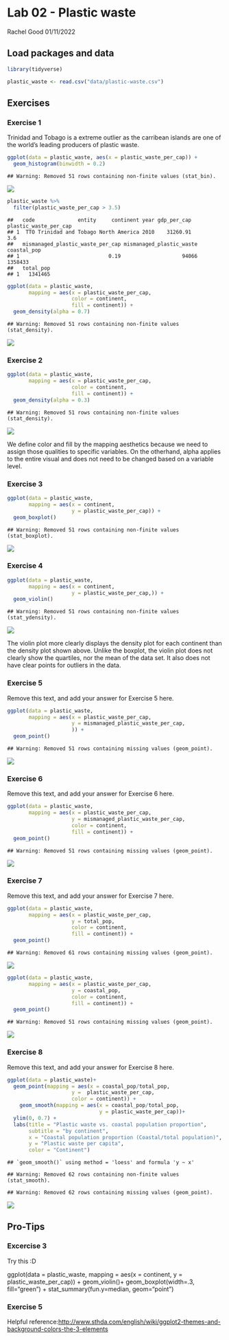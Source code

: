 Lab 02 - Plastic waste
================
Rachel Good
01/11/2022

## Load packages and data

``` r
library(tidyverse) 
```

``` r
plastic_waste <- read.csv("data/plastic-waste.csv")
```

## Exercises

### Exercise 1

Trinidad and Tobago is a extreme outlier as the carribean islands are
one of the world’s leading producers of plastic waste.

``` r
ggplot(data = plastic_waste, aes(x = plastic_waste_per_cap)) +
  geom_histogram(binwidth = 0.2)
```

    ## Warning: Removed 51 rows containing non-finite values (stat_bin).

![](lab-02_files/figure-gfm/plastic-waste-continent-1.png)<!-- -->

``` r
plastic_waste %>%
  filter(plastic_waste_per_cap > 3.5)
```

    ##   code              entity     continent year gdp_per_cap plastic_waste_per_cap
    ## 1  TTO Trinidad and Tobago North America 2010    31260.91                   3.6
    ##   mismanaged_plastic_waste_per_cap mismanaged_plastic_waste coastal_pop
    ## 1                             0.19                    94066     1358433
    ##   total_pop
    ## 1   1341465

``` r
ggplot(data = plastic_waste, 
       mapping = aes(x = plastic_waste_per_cap, 
                     color = continent,
                     fill = continent)) +
  geom_density(alpha = 0.7)
```

    ## Warning: Removed 51 rows containing non-finite values (stat_density).

![](lab-02_files/figure-gfm/density%20plot-1.png)<!-- -->

### Exercise 2

``` r
ggplot(data = plastic_waste, 
       mapping = aes(x = plastic_waste_per_cap, 
                     color = continent,
                     fill = continent)) +
  geom_density(alpha = 0.3)
```

    ## Warning: Removed 51 rows containing non-finite values (stat_density).

![](lab-02_files/figure-gfm/plastic-waste-density-1.png)<!-- -->

We define color and fill by the mapping aesthetics because we need to
assign those qualities to specific variables. On the otherhand, alpha
applies to the entire visual and does not need to be changed based on a
variable level.

### Exercise 3

``` r
ggplot(data = plastic_waste, 
       mapping = aes(x = continent, 
                     y = plastic_waste_per_cap)) +
  geom_boxplot()
```

    ## Warning: Removed 51 rows containing non-finite values (stat_boxplot).

![](lab-02_files/figure-gfm/boxplot-1.png)<!-- -->

### Exercise 4

``` r
ggplot(data = plastic_waste, 
       mapping = aes(x = continent,
                     y = plastic_waste_per_cap,)) +
  geom_violin()
```

    ## Warning: Removed 51 rows containing non-finite values (stat_ydensity).

![](lab-02_files/figure-gfm/violin%20plot-1.png)<!-- -->

The violin plot more clearly displays the density plot for each
continent than the density plot shown above. Unlike the boxplot, the
violin plot does not clearly show the quartiles, nor the mean of the
data set. It also does not have clear points for outliers in the data.

### Exercise 5

Remove this text, and add your answer for Exercise 5 here.

``` r
ggplot(data = plastic_waste, 
       mapping = aes(x = plastic_waste_per_cap,
                     y = mismanaged_plastic_waste_per_cap,
                     )) +
  geom_point()
```

    ## Warning: Removed 51 rows containing missing values (geom_point).

![](lab-02_files/figure-gfm/plastic-waste-mismanaged-1.png)<!-- -->

### Exercise 6

Remove this text, and add your answer for Exercise 6 here.

``` r
ggplot(data = plastic_waste, 
       mapping = aes(x = plastic_waste_per_cap,
                     y = mismanaged_plastic_waste_per_cap,
                     color = continent,
                     fill = continent)) +
  geom_point()
```

    ## Warning: Removed 51 rows containing missing values (geom_point).

![](lab-02_files/figure-gfm/plastic-waste-mismanaged-continent-1.png)<!-- -->

### Exercise 7

Remove this text, and add your answer for Exercise 7 here.

``` r
ggplot(data = plastic_waste, 
       mapping = aes(x = plastic_waste_per_cap,
                     y = total_pop,
                     color = continent,
                     fill = continent)) +
  geom_point()
```

    ## Warning: Removed 61 rows containing missing values (geom_point).

![](lab-02_files/figure-gfm/plastic-waste-population-total-1.png)<!-- -->

``` r
ggplot(data = plastic_waste, 
       mapping = aes(x = plastic_waste_per_cap,
                     y = coastal_pop,
                     color = continent,
                     fill = continent)) +
  geom_point()
```

    ## Warning: Removed 51 rows containing missing values (geom_point).

![](lab-02_files/figure-gfm/plastic-waste-population-coastal-1.png)<!-- -->

### Exercise 8

Remove this text, and add your answer for Exercise 8 here.

``` r
ggplot(data = plastic_waste)+
  geom_point(mapping = aes(x = coastal_pop/total_pop,
                     y =  plastic_waste_per_cap,
                     color = continent)) +
    geom_smooth(mapping = aes(x = coastal_pop/total_pop,
                              y = plastic_waste_per_cap))+
  ylim(0, 0.7) +
  labs(title = "Plastic waste vs. coastal population proportion",
       subtitle = "by continent",
       x = "Coastal population proportion (Coastal/total population)",
       y = "Plastic waste per capita",
       color = "Continent")
```

    ## `geom_smooth()` using method = 'loess' and formula 'y ~ x'

    ## Warning: Removed 62 rows containing non-finite values (stat_smooth).

    ## Warning: Removed 62 rows containing missing values (geom_point).

![](lab-02_files/figure-gfm/recreate-viz-1.png)<!-- -->

## Pro-Tips

### Excercise 3

Try this :D

ggplot(data = plastic\_waste, mapping = aes(x = continent, y =
plastic\_waste\_per\_cap)) + geom\_violin()+ geom\_boxplot(width=.3,
fill=“green”) + stat\_summary(fun.y=median, geom=“point”)

### Exercise 5

Helpful
reference:<http://www.sthda.com/english/wiki/ggplot2-themes-and-background-colors-the-3-elements>
